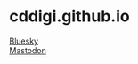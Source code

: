 # cddigi.github.io

<a rel="me" href="https://bsky.app/profile/lawls.bsky.social">Bluesky</a>
<br>
<a rel="me" href="https://dotnet.social/@lawls">Mastodon</a>

